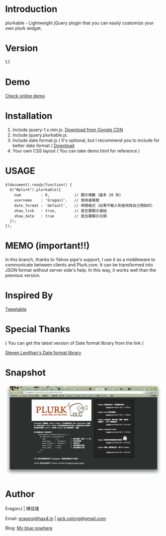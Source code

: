 Introduction
============

plurkable - Lightweight jQuery plugin that you can easily customize your own plurk widget.

Version
=======

1.1

Demo
====

[Check online demo](http://eragonj.hax4.in/toys/plurkable/demo.html)

Installation
============

1. Include jquery-1.x.min.js. [Download from Google CDN](http://ajax.googleapis.com/ajax/libs/jquery/1/jquery.min.js)
2. Include jquery.plurkable.js.
3. Include date.format.js ( It's optional, but I recommend you to include for better date format ) [Download](http://stevenlevithan.com/assets/misc/date.format.js)
4. Your own CSS layout ( You can take demo.html for reference )

USAGE
=====

    $(document).ready(function() {
      $("#plurk").plurkable({
        num         : 6,           // 顯示噗數（最多 20 則）
        username    : 'EragonJ',   // 使用者帳號
        date_format : 'default',   // 時間格式（如果不輸入則是用我自己預設的）
        show_link   : true,        // 是否要顯示連結
        show_date   : true         // 是否要顯示日期
      });
    });

MEMO (important!!)
==================

In this branch, thanks to Yahoo pipe's support, I use it as a middleware to communicate between clients and 
Plurk.com. It can be transformed into JSON format without server side's help. In this way, it works well than
the previous version.

Inspired By
===========

[Tweetable](http://plugins.theodin.co.uk/jquery/tweetable/tweetable.1.6/index.html)

Special Thanks
==============

( You can get the latest version of Date format library from the link )

[Steven Levithan's Date format library](http://blog.stevenlevithan.com/archives/date-time-format)

Snapshot
========

![plurkable Snapshot](https://github.com/EragonJ/plurkable/raw/master/snap/plurkable.png)

Author
======
EragonJ | 陳佳隆

Email: eragonj@hax4.in | jack.xxlong@gmail.com

Blog: [My blue nowhere](http://eragonj.hax4.in)
